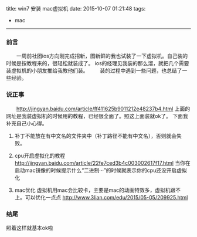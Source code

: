 title: win7 安装 mac虚拟机
date: 2015-10-07 01:21:48
tags:
- mac
---
### 前言
　　一周前社团ios方向刚完成招新，图新鲜的我也试装了一下虚拟机。自己装的时候是按教程来的，很轻松就装成了。
ios的经理见我装的那么溜，就把几个需要装虚拟机的小朋友推给我教他们装。
　　装的过程中遇到一些问题，也总结了一些经验。
### 说正事
　　http://jingyan.baidu.com/article/ff411625b9011212e48237b4.html
上面的网址是我装虚拟机的时候用的教程，已经很全面了。照这上面装就ok了。
下面我补充自己小心得。
<!-- more -->
1. 补丁不能放在有中文名的文件夹中（补丁路径不能有中文名），否则就会失败。

2. cpu开启虚拟化的教程
http://jingyan.baidu.com/article/22fe7ced3b4c003002617f17.html
当你在启动mac镜像的时候提示什么“二进制···”的时候就表示你的cpu还没开启虚拟化

3. mac优化
虚拟机用mac会比较卡，主要是mac的动画特效多，虚拟机跟不上。可以优化一点点
http://www.3lian.com/edu/2015/05-05/209925.html

### 结尾
照着这样就基本ok啦